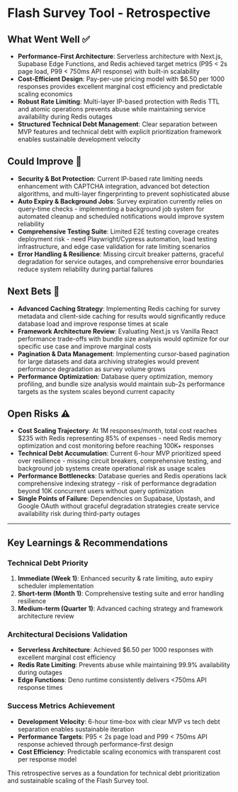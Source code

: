 # Flash Survey Tool - Retrospective

## What Went Well ✅

- **Performance-First Architecture**: Serverless architecture with Next.js, Supabase Edge Functions, and Redis achieved target metrics (P95 < 2s page load, P99 < 750ms API response) with built-in scalability
- **Cost-Efficient Design**: Pay-per-use pricing model with $6.50 per 1000 responses provides excellent marginal cost efficiency and predictable scaling economics
- **Robust Rate Limiting**: Multi-layer IP-based protection with Redis TTL and atomic operations prevents abuse while maintaining service availability during Redis outages
- **Structured Technical Debt Management**: Clear separation between MVP features and technical debt with explicit prioritization framework enables sustainable development velocity

## Could Improve 🔄

- **Security & Bot Protection**: Current IP-based rate limiting needs enhancement with CAPTCHA integration, advanced bot detection algorithms, and multi-layer fingerprinting to prevent sophisticated abuse
- **Auto Expiry & Background Jobs**: Survey expiration currently relies on query-time checks - implementing a background job system for automated cleanup and scheduled notifications would improve system reliability
- **Comprehensive Testing Suite**: Limited E2E testing coverage creates deployment risk - need Playwright/Cypress automation, load testing infrastructure, and edge case validation for rate limiting scenarios
- **Error Handling & Resilience**: Missing circuit breaker patterns, graceful degradation for service outages, and comprehensive error boundaries reduce system reliability during partial failures

## Next Bets 🎯

- **Advanced Caching Strategy**: Implementing Redis caching for survey metadata and client-side caching for results would significantly reduce database load and improve response times at scale
- **Framework Architecture Review**: Evaluating Next.js vs Vanilla React performance trade-offs with bundle size analysis would optimize for our specific use case and improve marginal costs
- **Pagination & Data Management**: Implementing cursor-based pagination for large datasets and data archiving strategies would prevent performance degradation as survey volume grows
- **Performance Optimization**: Database query optimization, memory profiling, and bundle size analysis would maintain sub-2s performance targets as the system scales beyond current capacity

## Open Risks ⚠️

- **Cost Scaling Trajectory**: At 1M responses/month, total cost reaches $235 with Redis representing 85% of expenses - need Redis memory optimization and cost monitoring before reaching 100K+ responses
- **Technical Debt Accumulation**: Current 6-hour MVP prioritized speed over resilience - missing circuit breakers, comprehensive testing, and background job systems create operational risk as usage scales
- **Performance Bottlenecks**: Database queries and Redis operations lack comprehensive indexing strategy - risk of performance degradation beyond 10K concurrent users without query optimization
- **Single Points of Failure**: Dependencies on Supabase, Upstash, and Google OAuth without graceful degradation strategies create service availability risk during third-party outages

---

## Key Learnings & Recommendations

### Technical Debt Priority
1. **Immediate (Week 1)**: Enhanced security & rate limiting, auto expiry scheduler implementation
2. **Short-term (Month 1)**: Comprehensive testing suite and error handling resilience
3. **Medium-term (Quarter 1)**: Advanced caching strategy and framework architecture review

### Architectural Decisions Validation
- **Serverless Architecture**: Achieved $6.50 per 1000 responses with excellent marginal cost efficiency
- **Redis Rate Limiting**: Prevents abuse while maintaining 99.9% availability during outages
- **Edge Functions**: Deno runtime consistently delivers <750ms API response times

### Success Metrics Achievement
- **Development Velocity**: 6-hour time-box with clear MVP vs tech debt separation enables sustainable iteration
- **Performance Targets**: P95 < 2s page load and P99 < 750ms API response achieved through performance-first design
- **Cost Efficiency**: Predictable scaling economics with transparent cost per response model

This retrospective serves as a foundation for technical debt prioritization and sustainable scaling of the Flash Survey tool. 